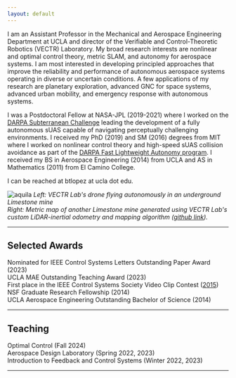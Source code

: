 ```yaml
---
layout: default
---
```


I am an Assistant Professor in the Mechanical and Aerospace Engineering Department at UCLA and director of the Verifiable and Control-Theoretic Robotics (VECTR) Laboratory. My broad research interests are nonlinear and optimal control theory, metric SLAM, and autonomy for aerospace systems. I am most interested in developing principled approaches that improve the reliability and performance of autonomous aerospace systems operating in diverse or uncertain conditions. A few applications of my research are planetary exploration, advanced GNC for space systems, advanced urban mobility, and emergency response with autonomous systems.


I was a Postdoctoral Fellow at NASA-JPL (2019-2021) where I worked on the [DARPA Subterranean Challenge](https://www.subtchallenge.com) leading the development of a fully autonomous sUAS capable of navigating perceptually challenging environments. I received my PhD (2019) and SM (2016) degrees from MIT where I worked on nonlinear control theory and high-speed sUAS collision avoidance as part of the [DARPA Fast Lightweight Autonomy program](https://www.darpa.mil/news-events/2018-07-18). I received my BS in Aerospace Engineering (2014) from UCLA and AS in Mathematics (2011) from El Camino College.

I can be reached at btlopez at ucla dot edu.

![aquila](./images/flying.png)
*Left: VECTR Lab's drone flying autonomously in an underground Limestone mine* \
*Right: Metric map of another Limestone mine generated using VECTR Lab's custom LiDAR-inertial odometry and mapping algorithm ([github link](https://github.com/vectr-ucla/direct_lidar_inertial_odometry)).*


---
## Selected Awards
Nominated for IEEE Control Systems Letters Outstanding Paper Award (2023) \
UCLA MAE Outstanding Teaching Award (2023) \
First place in the IEEE Control Systems Society Video Clip Contest ([2015](https://www.youtube.com/watch?v=4Y7zG48uHRo)) \
NSF Graduate Research Fellowship (2014) \
UCLA Aerospace Engineering Outstanding Bachelor of Science (2014)

---
## Teaching
Optimal Control (Fall 2024) \
Aerospace Design Laboratory (Spring 2022, 2023) \
Introduction to Feedback and Control Systems (Winter 2022, 2023)

---


